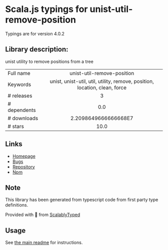 
# Scala.js typings for unist-util-remove-position

Typings are for version 4.0.2

## Library description:
unist utility to remove positions from a tree

|                    |                 |
| ------------------ | :-------------: |
| Full name          | unist-util-remove-position |
| Keywords           | unist, unist-util, util, utility, remove, position, location, clean, force |
| # releases         | 3 |
| # dependents       | 0.0 |
| # downloads        | 2.2098649666666668E7 |
| # stars            | 10.0 |

## Links
- [Homepage](https://github.com/syntax-tree/unist-util-remove-position#readme)
- [Bugs](https://github.com/syntax-tree/unist-util-remove-position/issues)
- [Repository](https://github.com/syntax-tree/unist-util-remove-position)
- [Npm](https://www.npmjs.com/package/unist-util-remove-position)
    


## Note
This library has been generated from typescript code from first party type definitions.

Provided with :purple_heart: from [ScalablyTyped](https://github.com/oyvindberg/ScalablyTyped)

## Usage
See [the main readme](../../readme.md) for instructions.


